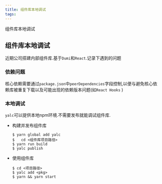 ```yaml
---
title: 组件库本地调试
tags:
---
```


组件库本地调试

<!-- more -->

## 组件库本地调试
近期公司搭建内部组件库.基于`Dumi`和`React`.记录下遇到的问题

### 依赖问题

核心依赖需要通过`package.json`中`peerDependencies`字段控制,以便与避免核心依赖库被重复下载以及可能出现的依赖版本问题(如`React Hooks` )

### 本地调试
`yalc`可以提供本地npm环境.不需要发布就能调试组件库.
- 构建并发布组件库

    ```shell
    $ yarn global add yalc
    $	cd <组件库项目路径>
    $ yarn run build
    $ yalc publish
    ```

- 使用组件库
    ```shell
    $ cd <项目路径>
    $ yalc add <pkg>
    $ yarn && yarn start
    ```

